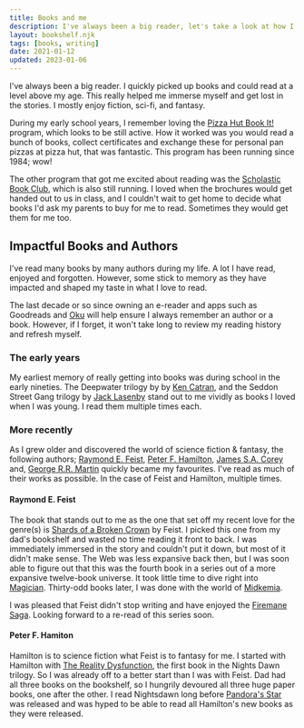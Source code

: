 ```yaml
---
title: Books and me
description: I've always been a big reader, let's take a look at how I got here.
layout: bookshelf.njk
tags: [books, writing]
date: 2021-01-12
updated: 2023-01-06
---
```


I've always been a big reader. I quickly picked up books and could read at a level above my age. This really helped me immerse myself and get lost in the stories. I mostly enjoy fiction, sci-fi, and fantasy.

During my early school years, I remember loving the [Pizza Hut Book It!](https://www.bookitprogram.com/) program, which looks to be still active. How it worked was you would read a bunch of books, collect certificates and exchange these for personal pan pizzas at pizza hut, that was fantastic. This program has been running since 1984; wow!

The other program that got me excited about reading was the [Scholastic Book Club](https://www.scholastic.co.nz/schools/book-club/), which is also still running. I loved when the brochures would get handed out to us in class, and I couldn't wait to get home to decide what books I'd ask my parents to buy for me to read. Sometimes they would get them for me too.

## Impactful Books and Authors
I've read many books by many authors during my life. A lot I have read, enjoyed and forgotten. However, some stick to memory as they have impacted and shaped my taste in what I love to read.

The last decade or so since owning an e-reader and apps such as Goodreads and [Oku](https://oku.club) will help ensure I always remember an author or a book. However, if I forget, it won't take long to review my reading history and refresh myself. 

### The early years
My earliest memory of really getting into books was during school in the early nineties. The Deepwater trilogy by by [Ken Catran](https://www.read-nz.org/writer/catran-ken/), and the Seddon Street Gang trilogy by [Jack Lasenby](https://www.read-nz.org/writer/lasenby-jack/) stand out to me vividly as books I loved when I was young. I read them multiple times each.

### More recently

As I grew older and discovered the world of science fiction & fantasy, the following authors; [Raymond E. Feist](http://crydee.com/), [Peter F. Hamilton](https://www.panmacmillan.com/authors/peter-f-hamilton/1507), [James S.A. Corey](https://www.jamessacorey.com/) and, [George R.R. Martin](https://georgerrmartin.com/) quickly became my favourites. I've read as much of their works as possible. In the case of Feist and Hamilton, multiple times.

#### Raymond E. Feist
The book that stands out to me as the one that set off my recent love for the genre(s) is [Shards of a Broken Crown](http://www.crydee.com/raymond-feist/book-synopsis/shards-of-a-broken-crown) by Feist. I picked this one from my dad's bookshelf and wasted no time reading it front to back. I was immediately immersed in the story and couldn't put it down, but most of it didn't make sense. The Web was less expansive back then, but I was soon able to figure out that this was the fourth book in a series out of a more expansive twelve-book universe. It took little time to dive right into [Magician](http://www.crydee.com/raymond-feist/book-synopsis/magician). Thirty-odd books later, I was done with the world of [Midkemia](http://www.crydee.com/raymond-feist/book-series).

I was pleased that Feist didn't stop writing and have enjoyed the [Firemane Saga](http://www.crydee.com/raymond-feist/firemane/books). Looking forward to a re-read of this series soon.

#### Peter F. Hamiton
Hamilton is to science fiction what Feist is to fantasy for me. I started with Hamilton with [The Reality Dysfunction](https://www.panmacmillan.com/authors/peter-f-hamilton/the-reality-dysfunction/9781509868605), the first book in the Nights Dawn trilogy. So I was already off to a better start than I was with Feist. 
Dad had all three books on the bookshelf, so I hungrily devoured all three huge paper books, one after the other.
I read Nightsdawn long before [Pandora's Star](https://www.panmacmillan.com/authors/peter-f-hamilton/pandoras-star/9781509868575) was released and was hyped to be able to read all Hamilton's new books as they were released. 